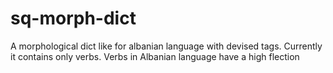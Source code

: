 # sq-morph-dict
A morphological dict like for albanian language with devised tags. Currently it contains only verbs. Verbs in Albanian language have a high flection
